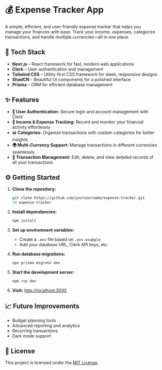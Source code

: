 # 💰 Expense Tracker App

A simple, efficient, and user-friendly expense tracker that helps you manage your finances with ease. Track your income, expenses, categorize transactions, and handle multiple currencies—all in one place.

## 🚀 Tech Stack

- **Next.js** – React framework for fast, modern web applications  
- **Clerk** – User authentication and management  
- **Tailwind CSS** – Utility-first CSS framework for sleek, responsive designs  
- **ShadCN** – Beautiful UI components for a polished interface  
- **Prisma** – ORM for efficient database management  

## ✨ Features

- **🔐 User Authentication:** Secure login and account management with Clerk  
- **💸 Income & Expense Tracking:** Record and monitor your financial activity effortlessly  
- **📊 Categories:** Organize transactions with custom categories for better insights  
- **🌍 Multi-Currency Support:** Manage transactions in different currencies seamlessly  
- **📁 Transaction Management:** Edit, delete, and view detailed records of all your transactions  

## ⚙️ Getting Started

1. **Clone the repository:**
   ```bash
   git clone https://github.com/yourusername/expense-tracker.git
   cd expense-tracker
   ```

2. **Install dependencies:**
   ```bash
   npm install
   ```

3. **Set up environment variables:**
   - Create a `.env` file based on `.env.example`
   - Add your database URL, Clerk API keys, etc.

4. **Run database migrations:**
   ```bash
   npx prisma migrate dev
   ```

5. **Start the development server:**
   ```bash
   npm run dev
   ```

6. **Visit:** [http://localhost:3000](http://localhost:3000)

## 📈 Future Improvements

- Budget planning tools  
- Advanced reporting and analytics  
- Recurring transactions  
- Dark mode support  

## 📝 License

This project is licensed under the [MIT License](LICENSE).
